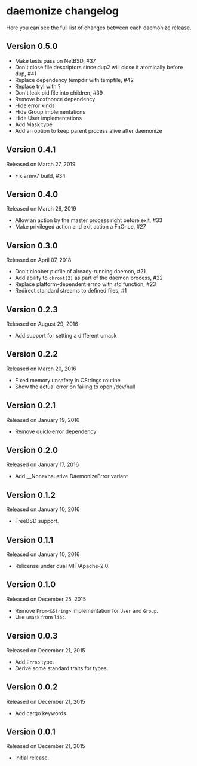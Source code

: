 daemonize changelog
===================

Here you can see the full list of changes between each daemonize release.

Version 0.5.0
-------------

  * Make tests pass on NetBSD, #37
  * Don't close file descriptors since dup2 will close it atomically before dup, #41
  * Replace dependency tempdir with tempfile, #42
  * Replace try! with ?
  * Don't leak pid file into children, #39
  * Remove boxfnonce dependency
  * Hide error kinds
  * Hide Group implementations
  * Hide User implementations
  * Add Mask type
  * Add an option to keep parent process alive after daemonize

Version 0.4.1
-------------

Released on March 27, 2019

  * Fix armv7 build, #34

Version 0.4.0
-------------

Released on March 26, 2019

  * Allow an action by the master process right before exit, #33
  * Make privileged action and exit action a FnOnce, #27

Version 0.3.0
-------------

Released on April 07, 2018

  * Don't clobber pidfile of already-running daemon, #21
  * Add ability to `chroot(2)` as part of the daemon process, #22
  * Replace platform-dependent errno with std function, #23
  * Redirect standard streams to defined files, #1

Version 0.2.3
-------------

Released on August 29, 2016

  * Add support for setting a different umask

Version 0.2.2
-------------

Released on March 20, 2016

  * Fixed memory unsafety in CStrings routine
  * Show the actual error on failing to open /dev/null

Version 0.2.1
-------------

Released on January 19, 2016

  * Remove quick-error dependency

Version 0.2.0
-------------

Released on January 17, 2016

  * Add __Nonexhaustive DaemonizeError variant

Version 0.1.2
-------------

Released on January 10, 2016

  * FreeBSD support.

Version 0.1.1
-------------

Released on January 10, 2016

  * Relicense under dual MIT/Apache-2.0.

Version 0.1.0
-------------

Released on December 25, 2015

  * Remove `From<&String>` implementation for `User` and `Group`.
  * Use `umask` from `libc`.

Version 0.0.3
-------------

Released on December 21, 2015

  * Add `Errno` type.
  * Derive some standard traits for types.


Version 0.0.2
-------------

Released on December 21, 2015

  * Add cargo keywords.


Version 0.0.1
-------------

Released on December 21, 2015

  * Initial release.
